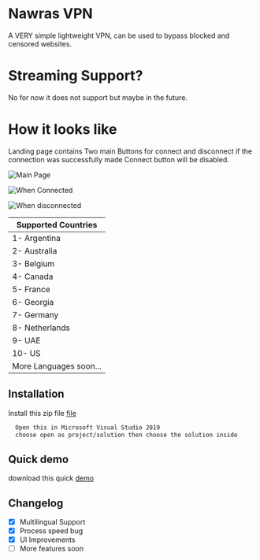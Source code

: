 
# Nawras VPN

A VERY simple lightweight VPN, can be used to bypass blocked and censored websites.

# Streaming Support?

No for now it does not support but maybe in the future.

# How it looks like

Landing page contains Two main Buttons for connect and disconnect
if the connection was successfully made Connect button will be disabled.

![Main Page](https://i.ibb.co/s2qCsZg/Landing-Layout.png)

![When Connected](https://i.ibb.co/HCYbYWY/connected-page.png)

![When disconnected](https://i.ibb.co/d5hGTPW/when-disconnected.png)

|Supported Countries|
|-----------------------------------------|
| 1-  Argentina
| 2-  Australia
| 3-  Belgium
| 4-  Canada
| 5-  France
| 6-  Georgia
| 7-  Germany
| 8-  Netherlands
| 9-  UAE
| 10- US
|More Languages soon...|


## Installation

Install this zip file [file](https://github.com/NawrasBukhari/Nawra_VPN/archive/refs/heads/master.zip)

```bash
  Open this in Microsoft Visual Studio 2019
  choose open as project/solution then choose the solution inside
```

## Quick demo

download this quick [demo](https://github.com/NawrasBukhari/Nawra_VPN/blob/master/Ready_Sample.zip)  

## Changelog
- [x] Multilingual Support
- [x] Process speed bug
- [x] UI Improvements
- [ ] More features soon 
